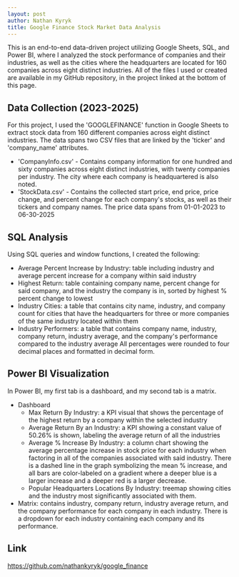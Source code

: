 ```yaml
---
layout: post
author: Nathan Kyryk
title: Google Finance Stock Market Data Analysis
---
```

This is an end-to-end data-driven project utilizing Google Sheets, SQL, and Power BI, where I analyzed the stock performance of companies and their industries, as well as the cities where the headquarters are located for 160 companies across eight distinct industries. All of the files I used or created are available in my GitHub repository, in the project linked at the bottom of this page.
## Data Collection (2023-2025)
For this project, I used the 'GOOGLEFINANCE' function in Google Sheets to extract stock data from 160 different companies across eight distinct industries. The data spans two CSV files that are linked by the 'ticker' and 'company_name' attributes.
* 'CompanyInfo.csv' - Contains company information for one hundred and sixty companies across eight distinct industries, with twenty companies per industry. The city where each company is headquartered is also noted.
* 'StockData.csv' - Contains the collected start price, end price, price change, and percent change for each company's stocks, as well as their tickers and company names. The price data spans from 01-01-2023 to 06-30-2025

## SQL Analysis
Using SQL queries and window functions, I created the following:
* Average Percent Increase by Industry: table including industry and average percent increase for a company within said industry
* Highest Return: table containing company name, percent change for said company, and the industry the company is in, sorted by highest % percent change to lowest
* Industry Cities: a table that contains city name, industry, and company count for cities that have the headquarters for three or more companies of the same industry located within them
*  Industry Performers: a table that contains company name, industry, company return, industry average, and the company's performance compared to the industry average
All percentages were rounded to four decimal places and formatted in decimal form.

## Power BI Visualization
In Power BI, my first tab is a dashboard, and my second tab is a matrix.
* Dashboard
    * Max Return By Industry: a KPI visual that shows the percentage of the highest return by a company within the selected industry
    * Average Return By an Industry: a KPI showing a constant value of 50.26% is shown, labeling the average return of all the industries
    * Average % Increase By Industry: a column chart showing the average percentage increase in stock price for each industry when factoring in all of the companies associated with said industry. There is a dashed line in the graph symbolizing the mean % increase, and all bars are color-labeled on a gradient where a deeper blue is a larger increase and a deeper red is a larger decrease.
    * Popular Headquarters Locations By Industry: treemap showing cities and the industry most significantly associated with them.
* Matrix: contains industry, company return, industry average return, and the company performance for each company in each industry. There is a dropdown for each industry containing each company and its performance.

## Link
https://github.com/nathankyryk/google_finance
